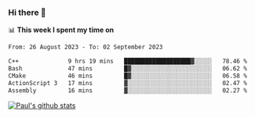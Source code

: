 ### Hi there 👋

📊 **This week I spent my time on**
<!--START_SECTION:waka-->

```txt
From: 26 August 2023 - To: 02 September 2023

C++              9 hrs 19 mins   ███████████████████▓░░░░░   78.46 %
Bash             47 mins         █▓░░░░░░░░░░░░░░░░░░░░░░░   06.62 %
CMake            46 mins         █▓░░░░░░░░░░░░░░░░░░░░░░░   06.58 %
ActionScript 3   17 mins         ▓░░░░░░░░░░░░░░░░░░░░░░░░   02.47 %
Assembly         16 mins         ▓░░░░░░░░░░░░░░░░░░░░░░░░   02.27 %
```

<!--END_SECTION:waka-->


[![Paul's github stats](https://github-readme-stats.vercel.app/api?username=mickeyouyou&theme=dracula&show_icons=true)](https://github.com/anuraghazra/github-readme-stats)
